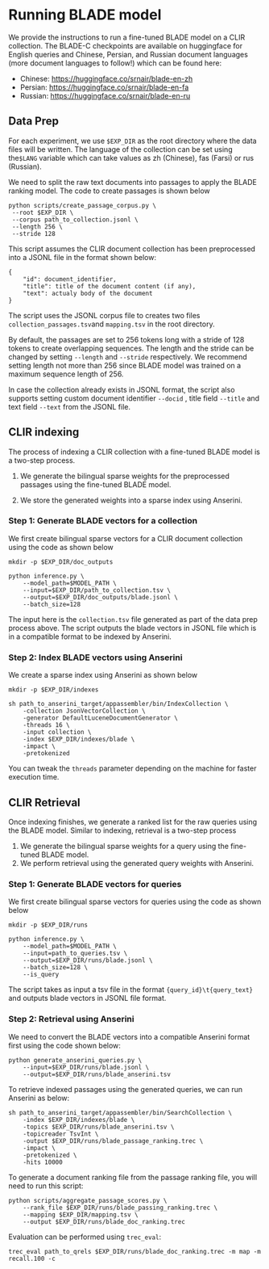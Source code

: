 # Running BLADE model

We provide the instructions to run a fine-tuned BLADE model on a CLIR collection.  The BLADE-C checkpoints are available on huggingface for English queries and Chinese, Persian, and Russian document languages (more document languages to follow!) which can be found here:

-   Chinese: https://huggingface.co/srnair/blade-en-zh
-   Persian: https://huggingface.co/srnair/blade-en-fa
-   Russian: https://huggingface.co/srnair/blade-en-ru


## Data Prep

For each experiment, we use `$EXP_DIR` as the root directory where the data files will be written. The language of the collection can be set using the`$LANG` variable which can take values as zh (Chinese), fas (Farsi) or rus (Russian).

We need to split the raw text documents into passages to apply the BLADE ranking model. The code to create passages is shown below

```
python scripts/create_passage_corpus.py \
 --root $EXP_DIR \
 --corpus path_to_collection.jsonl \
 --length 256 \
 --stride 128
```

This script assumes the CLIR document collection has been preprocessed into a JSONL file in the format shown below:

```
{
    "id": document_identifier,
    "title": title of the document content (if any),
    "text": actualy body of the document
}

```

The script uses the JSONL corpus file to creates two files `collection_passages.tsv`and `mapping.tsv` in the root directory.

By default, the passages are set to 256 tokens long with a stride of 128 tokens to create overlapping sequences. The length and the stride can be changed by setting `--length` and `--stride` respectively. We recommend setting length not more than 256 since BLADE model was trained on a  maximum sequence length of 256.

In case the collection already exists in JSONL format, the script also supports setting custom document identifier `--docid` , title field `--title` and text field `--text` from the JSONL file.

## CLIR indexing

The process of indexing a CLIR collection with a fine-tuned BLADE model is a two-step process.

1. We generate the bilingual sparse weights for the preprocessed passages using the fine-tuned BLADE model.

2. We store the generated weights into a sparse index using Anserini.

### Step 1: Generate BLADE vectors for a collection

We first create bilingual sparse vectors for a CLIR document collection using the code as shown below

```
mkdir -p $EXP_DIR/doc_outputs

python inference.py \
    --model_path=$MODEL_PATH \
    --input=$EXP_DIR/path_to_collection.tsv \
    --output=$EXP_DIR/doc_outputs/blade.jsonl \
    --batch_size=128
```

The input here is the `collection.tsv` file generated as part of the data prep process above.
The script outputs the blade vectors in JSONL file which is in a compatible format to be indexed by Anserini.

### Step 2: Index BLADE vectors using Anserini

We create a sparse index using Anserini as shown below

```
mkdir -p $EXP_DIR/indexes

sh path_to_anserini_target/appassembler/bin/IndexCollection \
    -collection JsonVectorCollection \
    -generator DefaultLuceneDocumentGenerator \
    -threads 16 \
    -input collection \
    -index $EXP_DIR/indexes/blade \
    -impact \
    -pretokenized
```

You can tweak the `threads` parameter depending on the machine for faster execution time.


## CLIR Retrieval

Once indexing finishes, we generate a ranked list for the raw queries using the BLADE model. 
Similar to indexing, retrieval is a two-step process

1.  We generate the bilingual sparse weights for a query using the fine-tuned BLADE model.
2.  We perform retrieval using the generated query weights with Anserini.

### Step 1: Generate BLADE vectors for queries

We first create bilingual sparse vectors for queries using the code as shown below

```
mkdir -p $EXP_DIR/runs

python inference.py \
    --model_path=$MODEL_PATH \
    --input=path_to_queries.tsv \
    --output=$EXP_DIR/runs/blade.jsonl \
    --batch_size=128 \
    --is_query
```

The script takes as input a tsv file in the format `{query_id}\t{query_text}` and outputs blade vectors in JSONL file format.


### Step 2: Retrieval using Anserini

We need to convert the BLADE vectors into a compatible Anserini format first using the code shown below:

```
python generate_anserini_queries.py \
    --input=$EXP_DIR/runs/blade.jsonl \
    --output=$EXP_DIR/runs/blade_anserini.tsv
```

To retrieve indexed passages using the generated queries, we can run Anserini as below:

```
sh path_to_anserini_target/appassembler/bin/SearchCollection \
    -index $EXP_DIR/indexes/blade \
    -topics $EXP_DIR/runs/blade_anserini.tsv \
    -topicreader TsvInt \
    -output $EXP_DIR/runs/blade_passage_ranking.trec \
    -impact \
    -pretokenized \
    -hits 10000
```

To generate a document ranking file from the passage ranking file, you will need to run this script:

```
python scripts/aggregate_passage_scores.py \
    --rank_file $EXP_DIR/runs/blade_passing_ranking.trec \
    --mapping $EXP_DIR/mapping.tsv \
    --output $EXP_DIR/runs/blade_doc_ranking.trec
```

Evaluation can be performed using  `trec_eval`:

```
trec_eval path_to_qrels $EXP_DIR/runs/blade_doc_ranking.trec -m map -m recall.100 -c
```
